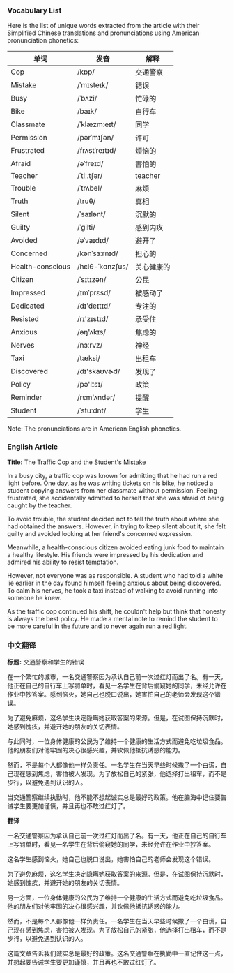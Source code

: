 
### Vocabulary List
Here is the list of unique words extracted from the article with their Simplified Chinese translations and pronunciations using American pronunciation phonetics:

| 单词 | 发音 | 解释 |
|------|------|------|
| Cop | /kɒp/ | 交通警察 |
| Mistake | /ˈmɪsteɪk/ | 错误 |
| Busy | /ˈbʌzi/ | 忙碌的 |
| Bike | /baɪk/ | 自行车 |
| Classmate | /ˈklæzmːeɪt/ | 同学 |
| Permission | /pərˈmɪʃən/ | 许可 |
| Frustrated | /frʌstˈreɪtɪd/ | 烦恼的 |
| Afraid | /əˈfreɪd/ | 害怕的 |
| Teacher | /ˈtiː.tʃər/ | teacher |
| Trouble | /ˈtrʌbəl/ | 麻烦 |
| Truth | /truθ/ | 真相 |
| Silent | /ˈsaɪlənt/ | 沉默的 |
| Guilty | /ˈɡilti/ | 感到内疚 |
| Avoided | /əˈvaɪdɪd/ | 避开了 |
| Concerned | /kənˈsɜːrnɪd/ | 担心的 |
| Health-conscious | /hɛlθ-ˈkɑnzʃus/ | 关心健康的 |
| Citizen | /ˈsɪtɪzən/ | 公民 |
| Impressed | /ɪmˈprɛsd/ | 被感动了 |
| Dedicated | /dɪ'deɪtɪd/ | 专注的 |
| Resisted | /rɪ'zɪstɪd/ | 承受住 |
| Anxious | /əŋ'ʌkɪs/ | 焦虑的 |
| Nerves | /nɜːrvz/ | 神经 |
| Taxi | /tæksi/ | 出租车 |
| Discovered | /dɪ'skaʊvɚd/ | 发现了 |
| Policy | /pə'lɪsɪ/ | 政策 |
| Reminder | /rɛm'ʌndər/ | 提醒 |
| Student | /ˈstuːdnt/ | 学生 |

Note: The pronunciations are in American English phonetics.

### English Article
**Title:** The Traffic Cop and the Student's Mistake

In a busy city, a traffic cop was known for admitting that he had run a red light before. One day, as he was writing tickets on his bike, he noticed a student copying answers from her classmate without permission. Feeling frustrated, she accidentally admitted to herself that she was afraid of being caught by the teacher.

To avoid trouble, the student decided not to tell the truth about where she had obtained the answers. However, in trying to keep silent about it, she felt guilty and avoided looking at her friend's concerned expression.

Meanwhile, a health-conscious citizen avoided eating junk food to maintain a healthy lifestyle. His friends were impressed by his dedication and admired his ability to resist temptation.

However, not everyone was as responsible. A student who had told a white lie earlier in the day found himself feeling anxious about being discovered. To calm his nerves, he took a taxi instead of walking to avoid running into someone he knew.

As the traffic cop continued his shift, he couldn't help but think that honesty is always the best policy. He made a mental note to remind the student to be more careful in the future and to never again run a red light.

### 中文翻译
**标题:** 交通警察和学生的错误

在一个繁忙的城市，一名交通警察因为承认自己前一次过红灯而出了名。有一天，他正在自己的自行车上写罚单时，看见一名学生在背后偷窥她的同学，未经允许在作业中抄答案。感到恼火，她自己也脱口说出，她害怕自己的老师会发现这个错误。

为了避免麻烦，这名学生决定隐瞒她获取答案的来源。但是，在试图保持沉默时，她感到愧疚，并避开她的朋友的关切表情。

与此同时，一位身体健康的公民为了维持一个健康的生活方式而避免吃垃圾食品。他的朋友们对他牢固的决心很感兴趣，并钦佩他抵抗诱惑的能力。

然而，不是每个人都像他一样负责任。一名学生在当天早些时候撒了一个白谎，自己现在感到焦虑，害怕被人发现。为了放松自己的紧张，他选择打出租车，而不是步行，以避免遇到认识的人。

当交通警察继续执勤时，他不能不想起诚实总是最好的政策。他在脑海中记住要告诫学生要更加谨慎，并且再也不敢过红灯了。

**翻译**

一名交通警察因为承认自己前一次过红灯而出了名。有一天，他正在自己的自行车上写罚单时，看见一名学生在背后偷窥她的同学，未经允许在作业中抄答案。

这名学生感到恼火，她自己也脱口说出，她害怕自己的老师会发现这个错误。

为了避免麻烦，这名学生决定隐瞒她获取答案的来源。但是，在试图保持沉默时，她感到愧疚，并避开她的朋友的关切表情。

另一方面，一位身体健康的公民为了维持一个健康的生活方式而避免吃垃圾食品。他的朋友们对他牢固的决心很感兴趣，并钦佩他抵抗诱惑的能力。

然而，不是每个人都像他一样负责任。一名学生在当天早些时候撒了一个白谎，自己现在感到焦虑，害怕被人发现。为了放松自己的紧张，他选择打出租车，而不是步行，以避免遇到认识的人。

这篇文章告诉我们诚实总是最好的政策。这名交通警察在执勤中一直记住这一点，并想起要告诫学生要更加谨慎，并且再也不敢过红灯了。
    